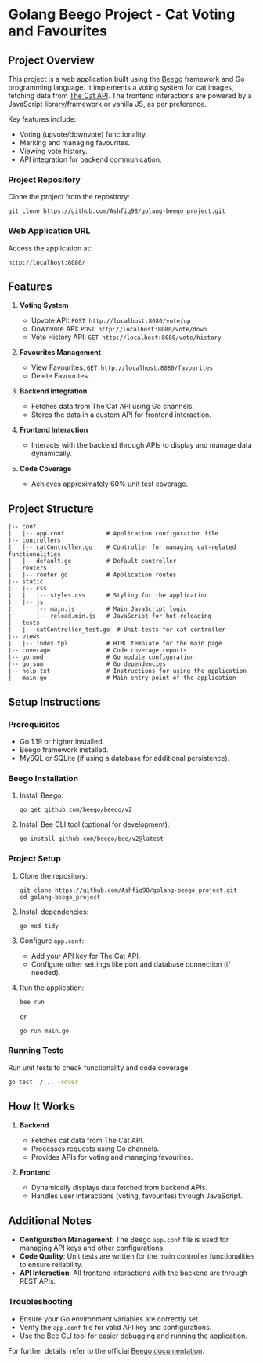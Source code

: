 # Golang Beego Project - Cat Voting and Favourites

## Project Overview

This project is a web application built using the [Beego](https://beego.vip/) framework and Go programming language. It implements a voting system for cat images, fetching data from [The Cat API](https://thecatapi.com). The frontend interactions are powered by a JavaScript library/framework or vanilla JS, as per preference.

Key features include:
- Voting (upvote/downvote) functionality.
- Marking and managing favourites.
- Viewing vote history.
- API integration for backend communication.

### Project Repository
Clone the project from the repository:
```
git clone https://github.com/Ashfiq98/golang-beego_project.git
```

### Web Application URL
Access the application at:
```
http://localhost:8080/
```

## Features

1. **Voting System**
   - Upvote API: `POST http://localhost:8080/vote/up`
   - Downvote API: `POST http://localhost:8080/vote/down`
   - Vote History API: `GET http://localhost:8080/vote/history`

2. **Favourites Management**
   - View Favourites: `GET http://localhost:8080/favourites`
   - Delete Favourites.

3. **Backend Integration**
   - Fetches data from The Cat API using Go channels.
   - Stores the data in a custom API for frontend interaction.

4. **Frontend Interaction**
   - Interacts with the backend through APIs to display and manage data dynamically.

5. **Code Coverage**
   - Achieves approximately 60% unit test coverage.

## Project Structure
```
|-- conf
|   |-- app.conf            # Application configuration file
|-- controllers
|   |-- catController.go    # Controller for managing cat-related functionalities
|   |-- default.go          # Default controller
|-- routers
|   |-- router.go           # Application routes
|-- static
|   |-- css
|   |   |-- styles.css      # Styling for the application
|   |-- js
|       |-- main.js         # Main JavaScript logic
|       |-- reload.min.js   # JavaScript for hot-reloading
|-- tests
|   |-- catController_test.go  # Unit tests for cat controller
|-- views
|   |-- index.tpl           # HTML template for the main page
|-- coverage                # Code coverage reports
|-- go.mod                  # Go module configuration
|-- go.sum                  # Go dependencies
|-- help.txt                # Instructions for using the application
|-- main.go                 # Main entry point of the application
```

## Setup Instructions

### Prerequisites
- Go 1.19 or higher installed.
- Beego framework installed.
- MySQL or SQLite (if using a database for additional persistence).

### Beego Installation
1. Install Beego:
   ```
   go get github.com/beego/beego/v2
   ```

2. Install Bee CLI tool (optional for development):
   ```
   go install github.com/beego/bee/v2@latest
   ```

### Project Setup
1. Clone the repository:
   ```
   git clone https://github.com/Ashfiq98/golang-beego_project.git
   cd golang-beego_project
   ```

2. Install dependencies:
   ```
   go mod tidy
   ```

3. Configure `app.conf`:
   - Add your API key for The Cat API.
   - Configure other settings like port and database connection (if needed).

4. Run the application:
   ```
   bee run
   ```
   or
   ```
   go run main.go
   ```

### Running Tests
Run unit tests to check functionality and code coverage:
```sh
go test ./... -cover
```

## How It Works

1. **Backend**
   - Fetches cat data from The Cat API.
   - Processes requests using Go channels.
   - Provides APIs for voting and managing favourites.

2. **Frontend**
   - Dynamically displays data fetched from backend APIs.
   - Handles user interactions (voting, favourites) through JavaScript.

## Additional Notes

- **Configuration Management**: The Beego `app.conf` file is used for managing API keys and other configurations.
- **Code Quality**: Unit tests are written for the main controller functionalities to ensure reliability.
- **API Interaction**: All frontend interactions with the backend are through REST APIs.

### Troubleshooting
- Ensure your Go environment variables are correctly set.
- Verify the `app.conf` file for valid API key and configurations.
- Use the Bee CLI tool for easier debugging and running the application.

For further details, refer to the official [Beego documentation](https://beego.vip/).

